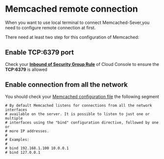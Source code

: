 # Memcached remote connection

When you want to use local terminal to connect Memcached-Sever,you need to configure remote connection at first.

There need at least two step for this configuration of Memcached:

## Enable TCP:6379 port

Check your **[Inbound of Security Group Rule](https://support.websoft9.com/docs/faq/tech-instance.html)** of Cloud Console to ensure the **TCP:6379** is allowed


## Enable connection from all the network 

You should check your [Memcached configuration file](/stack-components.md#redis) the following segment

```
# By default Memcached listens for connections from all the network interfaces
# available on the server. It is possible to listen to just one or multiple
# interfaces using the "bind" configuration directive, followed by one or
# more IP addresses.
#
# Examples:
#
# bind 192.168.1.100 10.0.0.1
# bind 127.0.0.1
```
